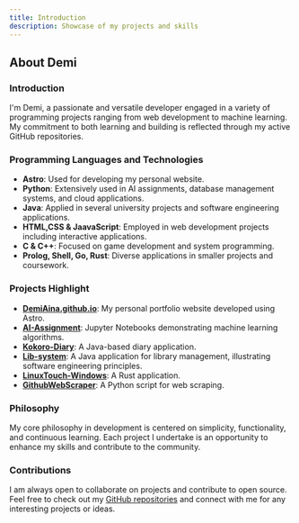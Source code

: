 ```yaml
---
title: Introduction
description: Showcase of my projects and skills
---
```


## About Demi

### Introduction
I'm Demi, a passionate and versatile developer engaged in a variety of programming projects ranging from web development to machine learning. My commitment to both learning and building is reflected through my active GitHub repositories.

### Programming Languages and Technologies
- **Astro**: Used for developing my personal website.
- **Python**: Extensively used in AI assignments, database management systems, and cloud applications.
- **Java**: Applied in several university projects and software engineering applications.
- **HTML,CSS & JaavaScript**: Employed in web development projects including interactive applications.
- **C & C++**: Focused on game development and system programming.
- **Prolog, Shell, Go, Rust**: Diverse applications in smaller projects and coursework.

### Projects Highlight
- **[DemiAina.github.io](https://github.com/DigitalDemi/DemiAina.github.io)**: My personal portfolio website developed using Astro.
- **[AI-Assignment](https://github.com/DigitalDemi/AI-Assignment)**: Jupyter Notebooks demonstrating machine learning algorithms.
- **[Kokoro-Diary](https://github.com/DigitalDemi/Kokoro-Diary)**: A Java-based diary application.
- **[Lib-system](https://github.com/DigitalDemi/Lib-system)**: A Java application for library management, illustrating software engineering principles.
- **[LinuxTouch-Windows](https://github.com/DigitalDemi/LinuxTouch-Windows)**: A Rust application.
- **[GithubWebScraper](https://github.com/DigitalDemi/GithubWebScraper)**: A Python script for web scraping.

### Philosophy
My core philosophy in development is centered on simplicity, functionality, and continuous learning. Each project I undertake is an opportunity to enhance my skills and contribute to the community.

### Contributions
I am always open to collaborate on projects and contribute to open source. Feel free to check out my [GitHub repositories](https://github.com/DigitalDemi) and connect with me for any interesting projects or ideas.

